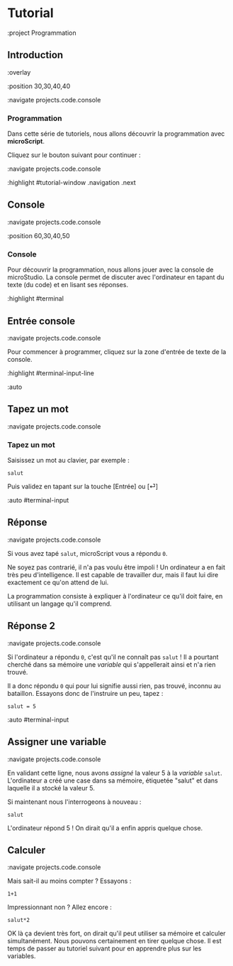 # Tutorial

:project Programmation

<!-- Introduction / premiers pas -->
<!-- Variables -->
<!-- Fonctions -->
<!-- Listes -->
<!-- Conditions -->
<!-- Boucles -->
<!-- Objets -->
<!-- Fonctions prédéfinies -->
<!-- Structure d'un programme microStudio -->

<!-- Programmation avancée : fonctions récursives -->
<!-- Programmation avancée : fonctions membres d'un objet -->
<!-- Programmation avancée : contexte local, global, objet -->


## Introduction

:overlay

:position 30,30,40,40

:navigate projects.code.console

### Programmation

Dans cette série de tutoriels, nous allons découvrir la programmation
avec **microScript**.

Cliquez sur le bouton suivant pour continuer :

:navigate projects.code.console

:highlight #tutorial-window .navigation .next

## Console

:navigate projects.code.console

:position 60,30,40,50

### Console

Pour découvrir la programmation, nous allons jouer avec
la console de microStudio. La console permet de discuter avec l'ordinateur
en tapant du texte (du code) et en lisant ses réponses.

:highlight #terminal

## Entrée console

:navigate projects.code.console

Pour commencer à programmer, cliquez sur la zone d'entrée de texte
de la console.

:highlight #terminal-input-line

:auto

## Tapez un mot

:navigate projects.code.console

### Tapez un mot

Saisissez un mot au clavier, par exemple :

```
salut
```

Puis validez en tapant sur la touche [Entrée] ou [⏎]

:auto #terminal-input

## Réponse

:navigate projects.code.console

Si vous avez tapé ```salut```, microScript vous a répondu ```0```.

Ne soyez pas contrarié, il n'a pas voulu être impoli ! Un ordinateur a en
fait très peu d'intelligence. Il est capable de travailler dur, mais il
faut lui dire exactement ce qu'on attend de lui.

La programmation consiste
à expliquer à l'ordinateur ce qu'il doit faire, en utilisant un langage
qu'il comprend.

## Réponse 2

:navigate projects.code.console

Si l'ordinateur a répondu ```0```, c'est qu'il ne connaît pas ```salut``` ! Il
a pourtant cherché dans sa mémoire une *variable* qui s'appellerait ainsi et n'a
rien trouvé.

Il a donc répondu ```0``` qui pour lui signifie aussi rien, pas trouvé,
inconnu au bataillon. Essayons donc de l'instruire un peu, tapez :

```
salut = 5
```

:auto #terminal-input

## Assigner une variable

:navigate projects.code.console

En validant cette ligne, nous avons *assigné* la valeur 5 à la *variable* ```salut```.
L'ordinateur a créé une case dans sa mémoire, étiquetée "salut" et dans laquelle
il a stocké la valeur 5.

Si maintenant nous l'interrogeons à nouveau :

```
salut
```

L'ordinateur répond 5 ! On dirait qu'il a enfin appris quelque chose.

## Calculer

:navigate projects.code.console

Mais sait-il au moins compter ? Essayons :

```
1+1
```

Impressionnant non ? Allez encore :

```
salut*2
```

OK là ça devient très fort, on dirait qu'il peut utiliser sa mémoire et calculer
simultanément.
Nous pouvons certainement en tirer quelque chose. Il est temps de passer au
tutoriel suivant pour en apprendre plus sur les variables.
